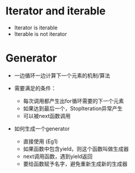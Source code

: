 # Iterator and iterable 
- Iterator is iterable
- Iterable is not iterator

# Generator
- 一边循环一边计算下一个元素的机制/算法
- 需要满足的条件：
    - 每次调用都产生出for循环需要的下一个元素
    - 如果达到最后一个，StopIteration异常产生
    - 可以被next函数调用
    
- 如何生成一个generator
    - 直接使用 (Eg1)
    - 如果函数中包含yield，则这个函数叫做生成器
    - next调用函数，遇到yield返回
    - 要给函数赋予名字，避免重新生成新的生成器